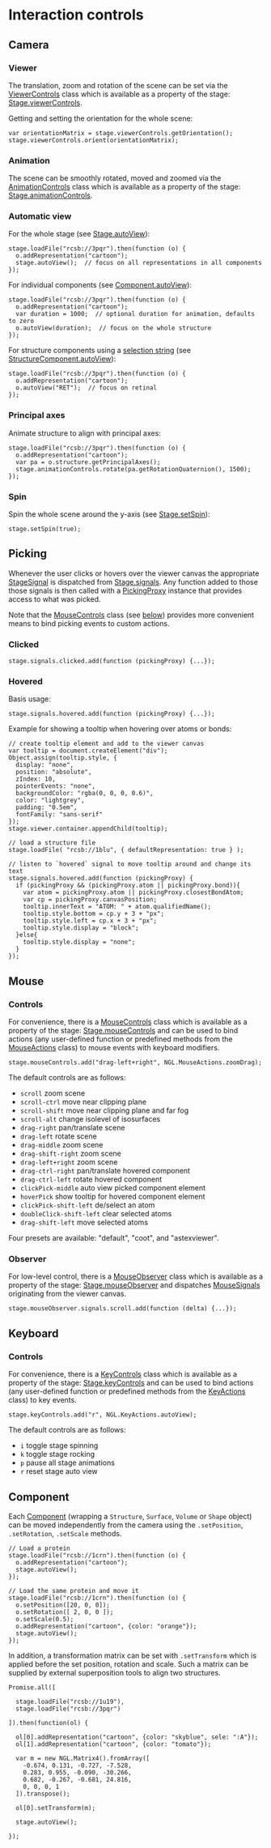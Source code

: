 
# Interaction controls

## Camera

### Viewer

The translation, zoom and rotation of the scene can be set via the [ViewerControls](../class/src/controls/viewer-controls.js~ViewerControls.html) class which is available as a property of the stage: [Stage.viewerControls](../class/src/stage/stage.js~Stage.html#instance-member-viewerControls).

Getting and setting the orientation for the whole scene:
```
var orientationMatrix = stage.viewerControls.getOrientation();
stage.viewerControls.orient(orientationMatrix);
```


### Animation

The scene can be smoothly rotated, moved and zoomed via the [AnimationControls](../class/src/controls/animation-controls.js~AnimationControls.html) class which is available as a property of the stage: [Stage.animationControls](../class/src/stage/stage.js~Stage.html#instance-member-animationControls).


### Automatic view

For the whole stage (see [Stage.autoView](../class/src/stage/stage.js~Stage.html#instance-method-autoView)):
```
stage.loadFile("rcsb://3pqr").then(function (o) {
  o.addRepresentation("cartoon");
  stage.autoView();  // focus on all representations in all components
});
```

For individual components (see [Component.autoView](../class/src/component/component.js~Component.html#instance-method-autoView)):
```
stage.loadFile("rcsb://3pqr").then(function (o) {
  o.addRepresentation("cartoon");
  var duration = 1000;  // optional duration for animation, defaults to zero
  o.autoView(duration);  // focus on the whole structure
});
```

For structure components using a [selection string](./usage/selection-language.html) (see [StructureComponent.autoView](../class/src/component/structure-component.js~StructureComponent.html#instance-method-autoView)):
```
stage.loadFile("rcsb://3pqr").then(function (o) {
  o.addRepresentation("cartoon");
  o.autoView("RET");  // focus on retinal
});
```


### Principal axes

Animate structure to align with principal axes:
```
stage.loadFile("rcsb://3pqr").then(function (o) {
  o.addRepresentation("cartoon");
  var pa = o.structure.getPrincipalAxes();
  stage.animationControls.rotate(pa.getRotationQuaternion(), 1500);
});
```


### Spin

Spin the whole scene around the y-axis (see [Stage.setSpin](../class/src/stage/stage.js~Stage.html#instance-method-setSpin)):

```
stage.setSpin(true);
```


## Picking

Whenever the user clicks or hovers over the viewer canvas the appropriate [StageSignal](../typedef/index.html#static-typedef-StageSignals) is dispatched from [Stage.signals](../class/src/stage/stage.js~Stage.html#instance-member-signals). Any function added to those those signals is then called with a [PickingProxy](../class/src/controls/picking-proxy.js~PickingProxy.html) instance that provides access to what was picked.

Note that the [MouseControls](../class/src/controls/mouse-controls.js~MouseControls.html) class (see [below](#controls)) provides more convenient means to bind picking events to custom actions.


### Clicked

```
stage.signals.clicked.add(function (pickingProxy) {...});
```


### Hovered

Basis usage:

```
stage.signals.hovered.add(function (pickingProxy) {...});
```

Example for showing a tooltip when hovering over atoms or bonds:

```
// create tooltip element and add to the viewer canvas
var tooltip = document.createElement("div");
Object.assign(tooltip.style, {
  display: "none",
  position: "absolute",
  zIndex: 10,
  pointerEvents: "none",
  backgroundColor: "rgba(0, 0, 0, 0.6)",
  color: "lightgrey",
  padding: "0.5em",
  fontFamily: "sans-serif"
});
stage.viewer.container.appendChild(tooltip);

// load a structure file
stage.loadFile( "rcsb://1blu", { defaultRepresentation: true } );

// listen to `hovered` signal to move tooltip around and change its text
stage.signals.hovered.add(function (pickingProxy) {
  if (pickingProxy && (pickingProxy.atom || pickingProxy.bond)){
    var atom = pickingProxy.atom || pickingProxy.closestBondAtom;
    var cp = pickingProxy.canvasPosition;
    tooltip.innerText = "ATOM: " + atom.qualifiedName();
    tooltip.style.bottom = cp.y + 3 + "px";
    tooltip.style.left = cp.x + 3 + "px";
    tooltip.style.display = "block";
  }else{
    tooltip.style.display = "none";
  }
});
```


## Mouse

### Controls

For convenience, there is a [MouseControls](../class/src/controls/mouse-controls.js~MouseControls.html) class which is available as a property of the stage: [Stage.mouseControls](../class/src/stage/stage.js~Stage.html#instance-member-mouseControls) and can be used to bind actions (any user-defined function or predefined methods from the [MouseActions](../class/src/controls/mouse-actions.js~MouseActions.html) class) to mouse events with keyboard modifiers.

```
stage.mouseControls.add("drag-left+right", NGL.MouseActions.zoomDrag);
```

The default controls are as follows:

- `scroll` zoom scene
- `scroll-ctrl` move near clipping plane
- `scroll-shift` move near clipping plane and far fog
- `scroll-alt` change isolevel of isosurfaces
- `drag-right` pan/translate scene
- `drag-left` rotate scene
- `drag-middle` zoom scene
- `drag-shift-right` zoom scene
- `drag-left+right` zoom scene
- `drag-ctrl-right` pan/translate hovered component
- `drag-ctrl-left` rotate hovered component
- `clickPick-middle` auto view picked component element
- `hoverPick` show tooltip for hovered component element
- `clickPick-shift-left` de/select an atom
- `doubleClick-shift-left` clear selected atoms
- `drag-shift-left` move selected atoms


Four presets are available: "default", "coot", and "astexviewer". 


### Observer

For low-level control, there is a [MouseObserver](../class/src/stage/mouse-observer.js~MouseObserver.html) class which is available as a property of the stage: [Stage.mouseObserver](../class/src/stage/stage.js~Stage.html#instance-member-mouseObserver) and dispatches [MouseSignals](../typedef/index.html#static-typedef-MouseSignals) originating from the viewer canvas.

```
stage.mouseObserver.signals.scroll.add(function (delta) {...});
```


## Keyboard

### Controls

For convenience, there is a [KeyControls](../class/src/controls/key-controls.js~KeyControls.html) class which is available as a property of the stage: [Stage.keyControls](../class/src/stage/stage.js~Stage.html#instance-member-keyControls) and can be used to bind actions (any user-defined function or predefined methods from the [KeyActions](../class/src/controls/key-actions.js~KeyActions.html) class) to key events.

```
stage.keyControls.add("r", NGL.KeyActions.autoView);
```

The default controls are as follows:

- `i` toggle stage spinning
- `k` toggle stage rocking
- `p` pause all stage animations
- `r` reset stage auto view


## Component

Each [Component](../class/src/component/component.js~Component.html) (wrapping a `Structure`, `Surface`, `Volume` or `Shape` object) can be moved independently from the camera using the `.setPosition`, `.setRotation`, `.setScale` methods.

```
// Load a protein
stage.loadFile("rcsb://1crn").then(function (o) {
  o.addRepresentation("cartoon");
  stage.autoView();
});

// Load the same protein and move it
stage.loadFile("rcsb://1crn").then(function (o) {
  o.setPosition([20, 0, 0]);
  o.setRotation([ 2, 0, 0 ]);
  o.setScale(0.5);
  o.addRepresentation("cartoon", {color: "orange"});
  stage.autoView();
});
```


In addition, a transformation matrix can be set with `.setTransform` which is applied before the set position, rotation and scale. Such a matrix can be supplied by external superposition tools to align two structures.

```
Promise.all([

  stage.loadFile("rcsb://1u19"),
  stage.loadFile("rcsb://3pqr")

]).then(function(ol) {

  ol[0].addRepresentation("cartoon", {color: "skyblue", sele: ":A"});
  ol[1].addRepresentation("cartoon", {color: "tomato"});

  var m = new NGL.Matrix4().fromArray([
    -0.674, 0.131, -0.727, -7.528,
    0.283, 0.955, -0.090, -30.266,
    0.682, -0.267, -0.681, 24.816,
    0, 0, 0, 1
  ]).transpose();

  ol[0].setTransform(m);

  stage.autoView();

});
```
